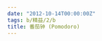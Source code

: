```yaml
---
date: "2012-10-14T00:00:00Z"
tags: b/精益/2/b
title: 番茄钟 (Pomodoro)
---
```


<script src="https://gist.github.com/3885400.js?file=pomodoro.sh"></script>
